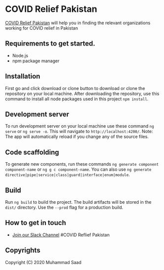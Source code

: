 # COVID Relief Pakistan

[COVID Relief Pakistan](https://covidreliefpakistan.com/)  will help you in finding the relevant organizations working for COVID relief in Pakistan


## Requirements to get started.

- Node.js
- npm package manager

## Installation

First go and click download or clone button to download or clone the repository on your local machine. After downloading the repository, use this command to install all node packages used in this project `npm install`.


## Development server

To run development server on your local machine use these command `ng serve` or `ng serve -o`. This will navigate to `http://localhost:4200/`. 
Note: The app will automatically reload if you change any of the source files.


## Code scaffolding

To generate new components, run these commands `ng generate component component-name` or `ng g c component-name`. You can also use `ng generate directive|pipe|service|class|guard|interface|enum|module`.


## Build

Run `ng build` to build the project. The build artifacts will be stored in the `dist/` directory. Use the `--prod` flag for a production build.


## How to get in touch

- [Join our Slack Channel](https://covidreliefpakistan.slack.com/join/shared_invite/zt-db5szcbn-qHi3~K1M0ASpNo9Vk1NpDw) #COVID Reflief Pakistan


## Copyrights

Copyright (C) 2020 Muhammad Saad
